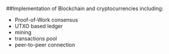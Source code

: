 ##Implementation of Blockchain and cryptocurrencies including: 

 - Proof-of-Work consensus
 - UTXO based ledger
 - mining
 - transactions pool
 - peer-to-peer connection

